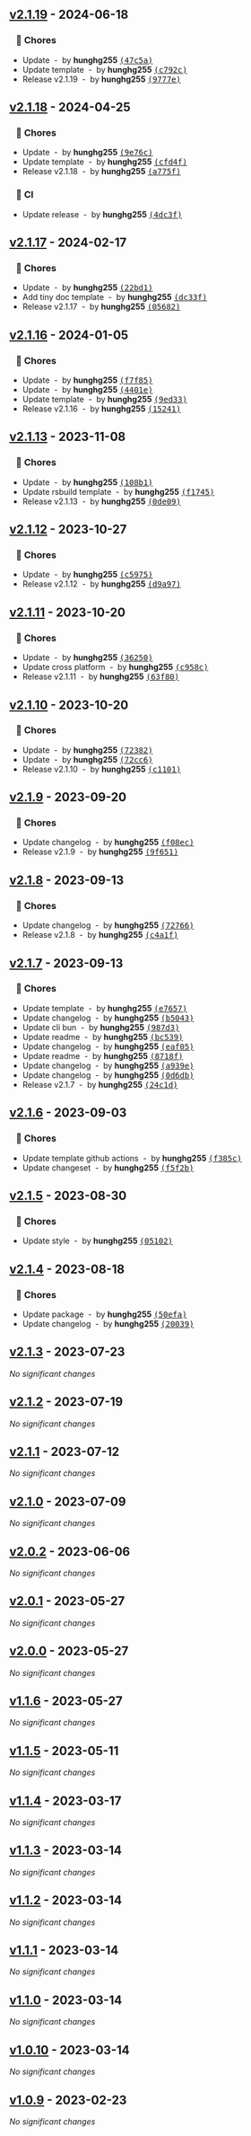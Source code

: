 ## [v2.1.19](https://github.com/hunghg255/create-template-fe/compare/v2.1.18...v2.1.19) - 2024-06-18
### &nbsp;&nbsp;&nbsp;🏡 Chores

- Update &nbsp;-&nbsp; by **hunghg255** [<samp>(47c5a)</samp>](https://github.com/hunghg255/create-template-fe/commit/47c5aeb)
- Update template &nbsp;-&nbsp; by **hunghg255** [<samp>(c792c)</samp>](https://github.com/hunghg255/create-template-fe/commit/c792ccb)
- Release v2.1.19 &nbsp;-&nbsp; by **hunghg255** [<samp>(9777e)</samp>](https://github.com/hunghg255/create-template-fe/commit/9777e2f)
## [v2.1.18](https://github.com/hunghg255/create-template-fe/compare/v2.1.17...v2.1.18) - 2024-04-25
### &nbsp;&nbsp;&nbsp;🏡 Chores

- Update &nbsp;-&nbsp; by **hunghg255** [<samp>(9e76c)</samp>](https://github.com/hunghg255/create-template-fe/commit/9e76c3a)
- Update template &nbsp;-&nbsp; by **hunghg255** [<samp>(cfd4f)</samp>](https://github.com/hunghg255/create-template-fe/commit/cfd4f63)
- Release v2.1.18 &nbsp;-&nbsp; by **hunghg255** [<samp>(a775f)</samp>](https://github.com/hunghg255/create-template-fe/commit/a775fef)

### &nbsp;&nbsp;&nbsp;🤖 CI

- Update release &nbsp;-&nbsp; by **hunghg255** [<samp>(4dc3f)</samp>](https://github.com/hunghg255/create-template-fe/commit/4dc3fe5)
## [v2.1.17](https://github.com/hunghg255/create-template-fe/compare/v2.1.16...v2.1.17) - 2024-02-17
### &nbsp;&nbsp;&nbsp;🏡 Chores

- Update &nbsp;-&nbsp; by **hunghg255** [<samp>(22bd1)</samp>](https://github.com/hunghg255/create-template-fe/commit/22bd106)
- Add tiny doc template &nbsp;-&nbsp; by **hunghg255** [<samp>(dc33f)</samp>](https://github.com/hunghg255/create-template-fe/commit/dc33f7d)
- Release v2.1.17 &nbsp;-&nbsp; by **hunghg255** [<samp>(05682)</samp>](https://github.com/hunghg255/create-template-fe/commit/0568293)
## [v2.1.16](https://github.com/hunghg255/create-template-fe/compare/v2.1.13...v2.1.16) - 2024-01-05
### &nbsp;&nbsp;&nbsp;🏡 Chores

- Update &nbsp;-&nbsp; by **hunghg255** [<samp>(f7f85)</samp>](https://github.com/hunghg255/create-template-fe/commit/f7f8536)
- Update &nbsp;-&nbsp; by **hunghg255** [<samp>(4401e)</samp>](https://github.com/hunghg255/create-template-fe/commit/4401eb8)
- Update template &nbsp;-&nbsp; by **hunghg255** [<samp>(9ed33)</samp>](https://github.com/hunghg255/create-template-fe/commit/9ed3383)
- Release v2.1.16 &nbsp;-&nbsp; by **hunghg255** [<samp>(15241)</samp>](https://github.com/hunghg255/create-template-fe/commit/1524106)
## [v2.1.13](https://github.com/hunghg255/create-template-fe/compare/v2.1.12...v2.1.13) - 2023-11-08
### &nbsp;&nbsp;&nbsp;🏡 Chores

- Update &nbsp;-&nbsp; by **hunghg255** [<samp>(108b1)</samp>](https://github.com/hunghg255/create-template-fe/commit/108b13f)
- Update rsbuild template &nbsp;-&nbsp; by **hunghg255** [<samp>(f1745)</samp>](https://github.com/hunghg255/create-template-fe/commit/f1745f5)
- Release v2.1.13 &nbsp;-&nbsp; by **hunghg255** [<samp>(0de09)</samp>](https://github.com/hunghg255/create-template-fe/commit/0de09fe)
## [v2.1.12](https://github.com/hunghg255/create-template-fe/compare/v2.1.11...v2.1.12) - 2023-10-27
### &nbsp;&nbsp;&nbsp;🏡 Chores

- Update &nbsp;-&nbsp; by **hunghg255** [<samp>(c5975)</samp>](https://github.com/hunghg255/create-template-fe/commit/c597591)
- Release v2.1.12 &nbsp;-&nbsp; by **hunghg255** [<samp>(d9a97)</samp>](https://github.com/hunghg255/create-template-fe/commit/d9a97e9)
## [v2.1.11](https://github.com/hunghg255/create-template-fe/compare/v2.1.10...v2.1.11) - 2023-10-20
### &nbsp;&nbsp;&nbsp;🏡 Chores

- Update &nbsp;-&nbsp; by **hunghg255** [<samp>(36250)</samp>](https://github.com/hunghg255/create-template-fe/commit/36250a4)
- Update cross platform &nbsp;-&nbsp; by **hunghg255** [<samp>(c958c)</samp>](https://github.com/hunghg255/create-template-fe/commit/c958c0d)
- Release v2.1.11 &nbsp;-&nbsp; by **hunghg255** [<samp>(63f80)</samp>](https://github.com/hunghg255/create-template-fe/commit/63f8000)
## [v2.1.10](https://github.com/hunghg255/create-template-fe/compare/v2.1.9...v2.1.10) - 2023-10-20
### &nbsp;&nbsp;&nbsp;🏡 Chores

- Update &nbsp;-&nbsp; by **hunghg255** [<samp>(72382)</samp>](https://github.com/hunghg255/create-template-fe/commit/72382a5)
- Update &nbsp;-&nbsp; by **hunghg255** [<samp>(72cc6)</samp>](https://github.com/hunghg255/create-template-fe/commit/72cc626)
- Release v2.1.10 &nbsp;-&nbsp; by **hunghg255** [<samp>(c1101)</samp>](https://github.com/hunghg255/create-template-fe/commit/c1101f9)
## [v2.1.9](https://github.com/hunghg255/create-template-fe/compare/v2.1.8...v2.1.9) - 2023-09-20
### &nbsp;&nbsp;&nbsp;🏡 Chores

- Update changelog &nbsp;-&nbsp; by **hunghg255** [<samp>(f08ec)</samp>](https://github.com/hunghg255/create-template-fe/commit/f08ec58)
- Release v2.1.9 &nbsp;-&nbsp; by **hunghg255** [<samp>(9f651)</samp>](https://github.com/hunghg255/create-template-fe/commit/9f65144)
## [v2.1.8](https://github.com/hunghg255/create-template-fe/compare/v2.1.7...v2.1.8) - 2023-09-13
### &nbsp;&nbsp;&nbsp;🏡 Chores

- Update changelog &nbsp;-&nbsp; by **hunghg255** [<samp>(72766)</samp>](https://github.com/hunghg255/create-template-fe/commit/7276615)
- Release v2.1.8 &nbsp;-&nbsp; by **hunghg255** [<samp>(c4a1f)</samp>](https://github.com/hunghg255/create-template-fe/commit/c4a1fa4)
## [v2.1.7](https://github.com/hunghg255/create-template-fe/compare/v2.1.6...v2.1.7) - 2023-09-13
### &nbsp;&nbsp;&nbsp;🏡 Chores

- Update template &nbsp;-&nbsp; by **hunghg255** [<samp>(e7657)</samp>](https://github.com/hunghg255/create-template-fe/commit/e765763)
- Update changelog &nbsp;-&nbsp; by **hunghg255** [<samp>(b5043)</samp>](https://github.com/hunghg255/create-template-fe/commit/b5043de)
- Update cli bun &nbsp;-&nbsp; by **hunghg255** [<samp>(987d3)</samp>](https://github.com/hunghg255/create-template-fe/commit/987d34a)
- Update readme &nbsp;-&nbsp; by **hunghg255** [<samp>(bc539)</samp>](https://github.com/hunghg255/create-template-fe/commit/bc5393c)
- Update changelog &nbsp;-&nbsp; by **hunghg255** [<samp>(eaf05)</samp>](https://github.com/hunghg255/create-template-fe/commit/eaf0594)
- Update readme &nbsp;-&nbsp; by **hunghg255** [<samp>(8718f)</samp>](https://github.com/hunghg255/create-template-fe/commit/8718f03)
- Update changelog &nbsp;-&nbsp; by **hunghg255** [<samp>(a939e)</samp>](https://github.com/hunghg255/create-template-fe/commit/a939e3d)
- Update changelog &nbsp;-&nbsp; by **hunghg255** [<samp>(0d6db)</samp>](https://github.com/hunghg255/create-template-fe/commit/0d6db75)
- Release v2.1.7 &nbsp;-&nbsp; by **hunghg255** [<samp>(24c1d)</samp>](https://github.com/hunghg255/create-template-fe/commit/24c1d54)
## [v2.1.6](https://github.com/hunghg255/create-template-fe/compare/v2.1.5...v2.1.6) - 2023-09-03
### &nbsp;&nbsp;&nbsp;🏡 Chores

- Update template github actions &nbsp;-&nbsp; by **hunghg255** [<samp>(f385c)</samp>](https://github.com/hunghg255/create-template-fe/commit/f385ce0)
- Update changeset &nbsp;-&nbsp; by **hunghg255** [<samp>(f5f2b)</samp>](https://github.com/hunghg255/create-template-fe/commit/f5f2bda)
## [v2.1.5](https://github.com/hunghg255/create-template-fe/compare/v2.1.4...v2.1.5) - 2023-08-30
### &nbsp;&nbsp;&nbsp;🏡 Chores

- Update style &nbsp;-&nbsp; by **hunghg255** [<samp>(05102)</samp>](https://github.com/hunghg255/create-template-fe/commit/05102ee)
## [v2.1.4](https://github.com/hunghg255/create-template-fe/compare/v2.1.3...v2.1.4) - 2023-08-18
### &nbsp;&nbsp;&nbsp;🏡 Chores

- Update package &nbsp;-&nbsp; by **hunghg255** [<samp>(50efa)</samp>](https://github.com/hunghg255/create-template-fe/commit/50efa7c)
- Update changelog &nbsp;-&nbsp; by **hunghg255** [<samp>(20039)</samp>](https://github.com/hunghg255/create-template-fe/commit/20039fd)
## [v2.1.3](https://github.com/hunghg255/create-template-fe/compare/v2.1.2...v2.1.3) - 2023-07-23
*No significant changes*
## [v2.1.2](https://github.com/hunghg255/create-template-fe/compare/v2.1.1...v2.1.2) - 2023-07-19
*No significant changes*
## [v2.1.1](https://github.com/hunghg255/create-template-fe/compare/v2.1.0...v2.1.1) - 2023-07-12
*No significant changes*
## [v2.1.0](https://github.com/hunghg255/create-template-fe/compare/v2.0.2...v2.1.0) - 2023-07-09
*No significant changes*
## [v2.0.2](https://github.com/hunghg255/create-template-fe/compare/v2.0.1...v2.0.2) - 2023-06-06
*No significant changes*
## [v2.0.1](https://github.com/hunghg255/create-template-fe/compare/v2.0.0...v2.0.1) - 2023-05-27
*No significant changes*
## [v2.0.0](https://github.com/hunghg255/create-template-fe/compare/v1.1.6...v2.0.0) - 2023-05-27
*No significant changes*
## [v1.1.6](https://github.com/hunghg255/create-template-fe/compare/v1.1.5...v1.1.6) - 2023-05-27
*No significant changes*
## [v1.1.5](https://github.com/hunghg255/create-template-fe/compare/v1.1.4...v1.1.5) - 2023-05-11
*No significant changes*
## [v1.1.4](https://github.com/hunghg255/create-template-fe/compare/v1.1.3...v1.1.4) - 2023-03-17
*No significant changes*
## [v1.1.3](https://github.com/hunghg255/create-template-fe/compare/v1.1.2...v1.1.3) - 2023-03-14
*No significant changes*
## [v1.1.2](https://github.com/hunghg255/create-template-fe/compare/v1.1.1...v1.1.2) - 2023-03-14
*No significant changes*
## [v1.1.1](https://github.com/hunghg255/create-template-fe/compare/v1.1.0...v1.1.1) - 2023-03-14
*No significant changes*
## [v1.1.0](https://github.com/hunghg255/create-template-fe/compare/v1.0.10...v1.1.0) - 2023-03-14
*No significant changes*
## [v1.0.10](https://github.com/hunghg255/create-template-fe/compare/v1.0.9...v1.0.10) - 2023-03-14
*No significant changes*
## [v1.0.9](https://github.com/hunghg255/create-template-fe/compare/d00685f07b5582c200f8942c126d995012b2add8...v1.0.9) - 2023-02-23
*No significant changes*
